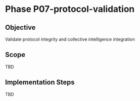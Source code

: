 # Phase P07-protocol-validation

## Objective
Validate protocol integrity and collective intelligence integration

## Scope
TBD

## Implementation Steps
TBD
